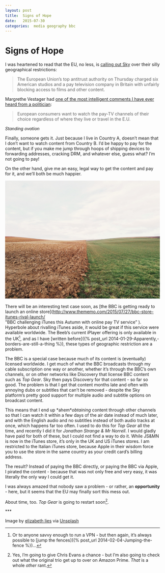 ```yaml
---
layout: post
title:  Signs of Hope 
date:   2015-07-30 
categories:  media geography bbc 
---
```


# Signs of Hope


I was heartened to read that the EU, no less, is [calling out Sky](http://www.nytimes.com/2015/07/24/business/international/eu-antitrust-movie-studios-sky-uk.html "E.U. Opens Antitrust Case Against Major U.S. Studios and Sky UK") over their silly geographical restrictions: 

> The European Union’s top antitrust authority on Thursday charged six American studios and a pay television company in Britain with unfairly blocking access to films and other content.

Margrethe Vestager had [one of the most intelligent comments I have ever heard from a politician](http://europa.eu/rapid/press-release_IP-15-5432_en.htm "Antitrust: Commission sends Statement of Objections on cross-border provision of pay-TV services available in UK and Ireland" ): 

> European consumers want to watch the pay-TV channels of their choice regardless of where they live or travel in the E.U.

*Standing ovation* 

Finally, someone gets it. Just because I live in Country A, doesn’t mean that I don’t want to watch content from Country B. I’d be happy to pay for the content, but if you make me jump through hoops of shipping devices to forwarding addresses, cracking DRM, and whatever else, guess what? I’m not going to pay! 

On the other hand, give me an easy, legal way to get the content and pay for it, and we’ll both be much happier. 

 ![](/images/unknown_filename.313.jpeg) 

There will be an interesting test case soon, as [the BBC is getting ready to launch an online store](http://www.thememo.com/2015/07/27/bbc-store-itunes-rival-launch/ "BBC challenging iTunes this Autumn with online pay TV service” ). Hyperbole about rivalling iTunes aside, it would be great if this service were available worldwide. The Beeb’s current iPlayer offering is only available in the UK[^1], and as I have [written before]({% post_url 2014-01-29-Apparently,-borders-are-still-a-thing %}), these types of geographic restriction are a problem. 

The BBC is a special case because much of its content is (eventually) licensed worldwide. I get much of what the BBC broadcasts through my cable subscription one way or another, whether it’s through the BBC’s own channels, or on other networks like Discovery that license BBC content such as *Top Gear*. Sky then pays Discovery for that content - so far so good. The problem is that I get that content months late and often with annoying dubs or subtitles that can’t be removed - despite the Sky platform’s pretty good support for multiple audio and subtitle options on broadcast content. 

This means that I end up \*ahem\**obtaining* content through other channels so that I can watch it within a few days of the air date instead of much later, and with the English audio and no subtitles instead of both audio tracks at once, which happens far too often. I used to do this for *Top Gear* all the time, and recently I did it for *Jonathan Strange & Mr Norrell*. I would gladly have paid for both of these, but I could not find a way to do it. While JS&MN is now in the iTunes store, it’s only in the UK and US iTunes stores. I am restricted to the Italian iTunes store, because Apple in their wisdom force you to use the store in the same country as your credit card’s billing address. 

The result? Instead of paying the BBC directly, or paying the BBC via Apple, I pirated the content - because that was not only free and very easy, it was literally the only way I could get it. 

I was always amazed that nobody saw a problem - or rather, an **opportunity** - here, but it seems that the EU may finally sort this mess out. 

About time, too. *Top Gear* is going to restart soon[^2]. 

*** 

Image by [elizabeth lies](https://www.flickr.com/photos/elizabethlies) via [Unsplash](https://unsplash.com)

[^1]: Or to anyone savvy enough to run a VPN - but then again, it’s always possible to [jump the fences]({% post_url 2014-02-04-Jumping-the-fence %})…
[^2]: Yes, I’m going to give Chris Evans a chance - but I’m also going to check out what the original trio get up to over on Amazon Prime. *That* is a whole *other* rant.